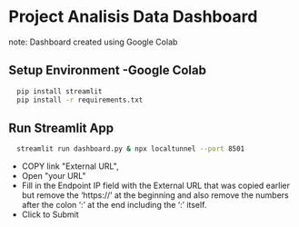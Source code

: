 
# Project Analisis Data Dashboard

note: Dashboard created using Google Colab
## Setup Environment -Google Colab
```bash
  pip install streamlit
  pip install -r requirements.txt

```
##  Run Streamlit App
```bash
  streamlit run dashboard.py & npx localtunnel --port 8501
```
- COPY link "External URL", 
- Open "your URL"
- Fill in the Endpoint IP field with the External URL that was copied earlier but remove the ‘https://’ at the beginning and also remove the numbers after the colon ‘:’ at the end including the ‘:’ itself.
- Click to Submit